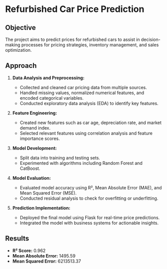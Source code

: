 # Refurbished Car Price Prediction

## Objective
The project aims to predict prices for refurbished cars to assist in decision-making processes for pricing strategies, inventory management, and sales optimization.

## Approach
1. **Data Analysis and Preprocessing:**
   - Collected and cleaned car pricing data from multiple sources.
   - Handled missing values, normalized numerical features, and encoded categorical variables.
   - Conducted exploratory data analysis (EDA) to identify key features.

2. **Feature Engineering:**
   - Created new features such as car age, depreciation rate, and market demand index.
   - Selected relevant features using correlation analysis and feature importance scores.

3. **Model Development:**
   - Split data into training and testing sets.
   - Experimented with algorithms including Random Forest and CatBoost.

4. **Model Evaluation:**
   - Evaluated model accuracy using R², Mean Absolute Error (MAE), and Mean Squared Error (MSE).
   - Conducted residual analysis to check for overfitting or underfitting.

5. **Prediction Implementation:**
   - Deployed the final model using Flask for real-time price predictions.
   - Integrated the model with business systems for actionable insights.

## Results
- **R² Score:** 0.962
- **Mean Absolute Error:** 1495.59
- **Mean Squared Error:** 6213513.37
